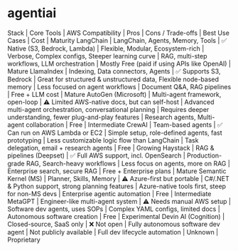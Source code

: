 # agentiai

Stack | Core Tools | AWS Compatibility | Pros | Cons / Trade-offs | Best Use Cases | Cost | Maturity
LangChain | LangChain, Agents, Memory, Tools | ✅ Native (S3, Bedrock, Lambda) | Flexible, Modular, Ecosystem-rich | Verbose, Complex configs, Steeper learning curve | RAG, multi-step workflows, LLM orchestration | Mostly Free (paid if using APIs like OpenAI) | Mature
LlamaIndex | Indexing, Data connectors, Agents | ✅ Supports S3, Bedrock | Great for structured & unstructured data, Flexible node-based memory | Less focused on agent workflows | Document Q&A, RAG pipelines | Free + LLM cost | Mature
AutoGen (Microsoft) | Multi-agent framework, open-loop | ⚠️ Limited AWS-native docs, but can self-host | Advanced multi-agent orchestration, conversational planning | Requires deeper understanding, fewer plug-and-play features | Research agents, Multi-agent collaboration | Free | Intermediate
CrewAI | Team-based agents | ✅ Can run on AWS Lambda or EC2 | Simple setup, role-defined agents, fast prototyping | Less customizable logic flow than LangChain | Task delegation, email + research agents | Free | Growing
Haystack | RAG & pipelines (Deepset) | ✅ Full AWS support, incl. OpenSearch | Production-grade RAG, Search-heavy workflows | Less focus on agents, more on RAG | Enterprise search, secure RAG | Free + Enterprise plans | Mature
Semantic Kernel (MS) | Planner, Skills, Memory | ⚠️ Azure-first but portable | C#/.NET & Python support, strong planning features | Azure-native tools first, steep for non-MS devs | Enterprise agentic automation | Free | Intermediate
MetaGPT | Engineer-like multi-agent system | ⚠️ Needs manual AWS setup | Software dev agents, uses SOPs | Complex YAML configs, limited docs | Autonomous software creation | Free | Experimental
Devin AI (Cognition) | Closed-source, SaaS only | ❌ Not open | Fully autonomous software dev agent | Not publicly available | Full dev lifecycle automation | Unknown | Proprietary
